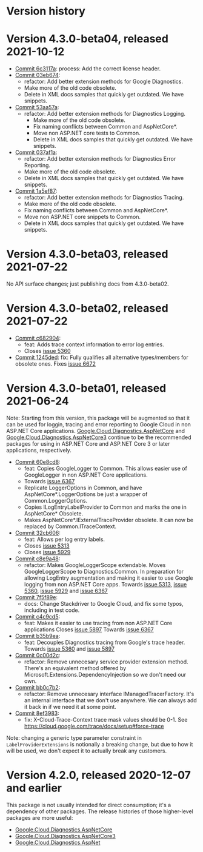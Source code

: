 # Version history

# Version 4.3.0-beta04, released 2021-10-12

- [Commit 6c3117a](https://github.com/googleapis/google-cloud-dotnet/commit/6c3117a): process: Add the correct license header.
- [Commit 03eb674](https://github.com/googleapis/google-cloud-dotnet/commit/03eb674):
  - refactor: Add better extension methods for Google Diagnostics.
   - Make more of the old code obsolete.
   - Delete in XML docs samples that quickly get outdated. We have snippets.
- [Commit 53aa57a](https://github.com/googleapis/google-cloud-dotnet/commit/53aa57a):
  - refactor: Add better extension methods for Diagnostics Logging.
    - Make more of the old code obsolete.
    - Fix naming conflicts between Common and AspNetCore*.
    - Move non ASP.NET core tests to Common.
    - Delete in XML docs samples that quickly get outdated. We have snippets.
- [Commit 037af1a](https://github.com/googleapis/google-cloud-dotnet/commit/037af1a):
  - refactor: Add better extension methods for Diagnostics Error Reporting.
  - Make more of the old code obsolete.
  - Delete in XML docs samples that quickly get outdated. We have snippets.
- [Commit 1a5ef87](https://github.com/googleapis/google-cloud-dotnet/commit/1a5ef87):
  - refactor: Add better extension methods for Diagnostics Tracing.
  - Make more of the old code obsolete.
  - Fix naming conflicts between Common and AspNetCore*.
  - Move non ASP.NET core snippets to Common.
  - Delete in XML docs samples that quickly get outdated. We have snippets.

# Version 4.3.0-beta03, released 2021-07-22

No API surface changes; just publishing docs from 4.3.0-beta02.

# Version 4.3.0-beta02, released 2021-07-22

- [Commit c682904](https://github.com/googleapis/google-cloud-dotnet/commit/c682904):
  - feat: Adds trace context information to error log entries.
  - Closes [issue 5360](https://github.com/googleapis/google-cloud-dotnet/issues/5360)
- [Commit 1245ded](https://github.com/googleapis/google-cloud-dotnet/commit/1245ded): fix: Fully qualifies all alternative types/members for obsolete ones. Fixes [issue 6672](https://github.com/googleapis/google-cloud-dotnet/issues/6672)

# Version 4.3.0-beta01, released 2021-06-24

Note: Starting from this version, this package will be augmented so that it can be used for loggin, tracing and error reporting
to Google Cloud in non ASP.NET Core applications.
[Google.Cloud.Diagnostics.AspNetCore](https://cloud.google.com/dotnet/docs/reference/Google.Cloud.Diagnostics.AspNetCore/latest) and
[Google.Cloud.Diagnostics.AspNetCore3](https://cloud.google.com/dotnet/docs/reference/Google.Cloud.Diagnostics.AspNetCore3/latest) continue
to be the recommended packages for using in ASP.NET Core and ASP.NET Core 3 or later applications, respectively.


- [Commit 60e8cd8](https://github.com/googleapis/google-cloud-dotnet/commit/60e8cd8):
  - feat: Copies GoogleLogger to Common. This allows easier use of GoogleLogger in non ASP.NET Core applications.
  - Towards [issue 6367](https://github.com/googleapis/google-cloud-dotnet/issues/6367)
  - Replicate LoggerOptions in Common, and have AspNetCore\*.LoggerOptions be just a wrapper of Common.LoggerOptions.
  - Copies ILogEntryLabelProvider to Common and marks the one in AspNetCore* Obsolete.
  - Makes AspNetCore*.IExternalTraceProvider obsolete. It can now be replaced by Common.ITraceContext.
- [Commit 32cb606](https://github.com/googleapis/google-cloud-dotnet/commit/32cb606):
  - feat: Allows per log entry labels.
  - Closes [issue 5313](https://github.com/googleapis/google-cloud-dotnet/issues/5313)
  - Closes [issue 5929](https://github.com/googleapis/google-cloud-dotnet/issues/5929)
- [Commit c8e9a48](https://github.com/googleapis/google-cloud-dotnet/commit/c8e9a48):
  - refactor: Makes GoogleLoggerScope extendable.
    Moves GoogleLoggerScope to Diagnostics.Common.
    In preparation for allowing LogEntry augmentation and making it easier to use Google logging from non ASP.NET Core apps.
    Towards [issue 5313](https://github.com/googleapis/google-cloud-dotnet/issues/5313), [issue 5360](https://github.com/googleapis/google-cloud-dotnet/issues/5360), [issue 5929](https://github.com/googleapis/google-cloud-dotnet/issues/5929) and [issue 6367](https://github.com/googleapis/google-cloud-dotnet/issues/6367)
- [Commit 7f5f89e](https://github.com/googleapis/google-cloud-dotnet/commit/7f5f89e):
  - docs: Change Stackdriver to Google Cloud, and fix some typos, including in test code.
- [Commit c4c9cd5](https://github.com/googleapis/google-cloud-dotnet/commit/c4c9cd5):
  - feat: Makes it easier to use tracing from non ASP.NET Core applications
    Closes [issue 5897](https://github.com/googleapis/google-cloud-dotnet/issues/5897)
    Towards [issue 6367](https://github.com/googleapis/google-cloud-dotnet/issues/6367)
- [Commit b35b9ea](https://github.com/googleapis/google-cloud-dotnet/commit/b35b9ea):
  - feat: Decouples Diagnostics tracing from Google's trace header. Towards [issue 5360](https://github.com/googleapis/google-cloud-dotnet/issues/5360) and [issue 5897](https://github.com/googleapis/google-cloud-dotnet/issues/5897)
- [Commit 0c00d2c](https://github.com/googleapis/google-cloud-dotnet/commit/0c00d2c):
  - refactor: Remove unnecesary service provider extension method. There's an equivalent method offered by Microsoft.Extensions.DependencyInjection so we don't need our own.
- [Commit bb0c7b2](https://github.com/googleapis/google-cloud-dotnet/commit/bb0c7b2):
  - refactor: Remove unnecesary interface IManagedTracerFactory. It's an internal interface that we don't use anywhere. We can always add it back in if we need it at some point.
- [Commit 8ef3983](https://github.com/googleapis/google-cloud-dotnet/commit/8ef3983):
  - fix: X-Cloud-Trace-Context trace mask values should be 0-1. See https://cloud.google.com/trace/docs/setup#force-trace

Note: changing a generic type parameter constraint in
`LabelProviderExtensions` is notionally a breaking change, but due
to how it will be used, we don't expect it to actually break any customers.

# Version 4.2.0, released 2020-12-07 and earlier

This package is not usually intended for direct consumption; it's a
dependency of other packages. The release histories of those
higher-level packages are more useful:

- [Google.Cloud.Diagnostics.AspNetCore](https://cloud.google.com/dotnet/docs/reference/Google.Cloud.Diagnostics.AspNetCore/latest/history)
- [Google.Cloud.Diagnostics.AspNetCore3](https://cloud.google.com/dotnet/docs/reference/Google.Cloud.Diagnostics.AspNetCore3/latest/history)
- [Google.Cloud.Diagnostics.AspNet](https://googleapis.dev/dotnet/Google.Cloud.Diagnostics.AspNet/latest/history.html)
